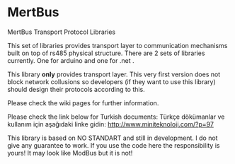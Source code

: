 MertBus
=======

MertBus Transport Protocol Libraries

This set of libraries provides transport layer to communication mechanisms built on top of rs485 physical structure. There are 2 sets of libraries currently. One for arduino and one for .net .

This library **only** provides transport layer. This very first version does not block network collusions so developers (if they want to use this library) should design their protocols according to this. 

Please check the wiki pages for further information.

Please check the link below for Turkish documents:
Türkçe dökümanlar ve kullanım için aşağıdaki linke gidin:
http://www.miniteknoloji.com/?p=97

This library is based on NO STANDART and still in development. I do not give any guarantee to work. If you use the code here the responsibility is yours! It may look like ModBus but it is not! 
